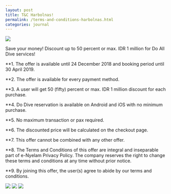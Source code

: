 ```yaml
---
layout: post
title: T&C Harbolnas!
permalink: /terms-and-conditions-harbolnas.html
categories: journal
---
```


<img src="https://i.imgur.com/xsBdubS.png" class="img-responsive post-feat-img" />

Save your money! Discount up to 50 percent or max. IDR 1 million for Do All Dive services!

**1. The offer is available until 24 December 2018 and booking period until 30 April 2019.

**2. The offer is available for every payment method.

**3. A user will get 50 (fifty) percent or max. IDR 1 million discount for each purchase.

**4. Do Dive reservation is available on Android and iOS with no minimum purchase.

**5. No maximum transaction or pax required.

**6. The discounted price will be calculated on the checkout page.

**7. This offer cannot be combined with any other offer.

**8. The Terms and Conditions of this offer are integral and inseparable part of e-Nyelam Privacy Policy. The company reserves the right to change these terms and conditions at any time without prior notice.

**9. By joining this offer, the user(s) agree to abide by our terms and conditions. 

<img src="https://i.imgur.com/OG0crad.png" class="img-responsive post-feat-img" />

<img src="https://i.imgur.com/ICozoLp.png" class="img-responsive post-feat-img" />

<img src="https://i.imgur.com/9q3qBEL.png" class="img-responsive post-feat-img" />
